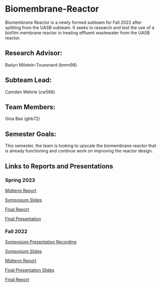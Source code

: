 # Biomembrane-Reactor
Biomembrane Reactor is a newly formed subteam for Fall 2022 after splitting from the UASB subteam. It seeks to research and test the use of a biofilm membrane reactor in treating effluent wastewater from the UASB reactor.

## Research Advisor:
Badyn Milstein-Touesnard (bmm98)

## Subteam Lead: 
Camden Wehrle (cw566)

## Team Members:

Gina Bae (ghb72)

## Semester Goals:
This semester, the team is looking to upscale the biomembrane reactor that is already functioning and continue work on improving the reactor design.

## Links to Reports and Presentations

### Spring 2023
[Midterm Report](https://docs.google.com/document/d/10qpHPT8OTPrriBpXtx67stCEOdRw2rVvaECQy1gwJyY/edit?usp=drive_link)

[Symposium Slides](https://docs.google.com/presentation/d/1VI3GlJoSPrpSCsKLMM0Kf-AFwNZTDoaruJlvg_IehiY/edit?usp=sharing)

[Final Report](https://docs.google.com/document/d/15SkddcVGkTeNy9w2gBtRJxqMUiTzwU-vPSXilVL-r7s/edit?usp=sharing)

[Final Presentation](https://docs.google.com/presentation/d/1sEGkvlo0_eA57gW13RBFcCT2q_UdDiti189_Wdz5iCc/edit?usp=sharing)

### Fall 2022
[Symposium Presentation Recording](https://youtu.be/7c1o9a0hJkE)

[Symposium Slides](https://docs.google.com/presentation/d/1f-qGQySbv0v_E50Fxooem6VHHFGzGGHb3G5Dl7gOGiI/edit?usp=share_link)

[Midterm Report](https://docs.google.com/document/d/1rbyUSzQ-FJsBywJetZwXizSU_wnDaoufi7m4OiouurI/edit?usp=share_link)

[Final Presentation Slides](https://docs.google.com/presentation/d/1kCiOASGAurnFFezza5hUVZbSQ-Pkhiw8Tk6psQT6GXQ/edit?usp=share_link)

[Final Report](https://docs.google.com/document/d/1us1Nvv45HHy7OqkkU5a1pRL3NdID3UnE1I4LJG6EuJA/edit?usp=share_link)

